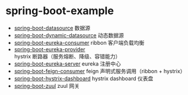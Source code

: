 # spring-boot-example

- [spring-boot-datasource](spring-boot-data-source)                          数据源
- [spring-boot-dynamic-datasource](spring-boot-dynamic-datasource)                  动态数据源
- [spring-boot-eureka-consumer](spring-boot-eureka-consumer)                     ribbon 客户端负载均衡
- [spring-boot-eureka-provider](spring-boot-eureka-provider)                     hystrix 断路器（服务熔断、降级、容错能力）
- [spring-boot-eureka-server](spring-boot-eureka-server)                       eureka 注册中心
- [spring-boot-feign-consumer](spring-boot-feign-consumer)                      feign 声明式服务调用（ribbon + hystrix）
- [spring-boot-hystrix-dashboard](spring-boot-hystrix-dashboard)                   hystrix dashboard 仪表盘
- [spring-boot-zuul](spring-boot-zuul)                                zuul 网关
